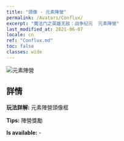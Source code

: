 ```yaml
---
title: "頭像 - 元素陣營"
permalink: /Avatars/Conflux/
excerpt: "魔法门之英雄无敌：战争纪元  元素陣營"
last_modified_at: 2021-06-07
locale: cn
ref: "Conflux.md"
toc: false
classes: wide
---
```

 ![元素陣營](/images/a/avatarFrame_44.png)

## 詳情

 **玩法詳解:** 元素陣營頭像框 

 **Tips:** 陣營獎勵 

 **Is available:**  - 

